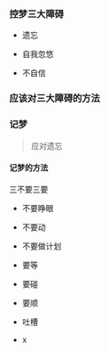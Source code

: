 ### 控梦三大障碍

- 遗忘

- 自我忽悠

- 不自信



### 应该对三大障碍的方法

### 记梦

> 应对遗忘

#### 记梦的方法

三不要三要

- 不要睁眼

- 不要动

- 不要做计划

- 要等

- 要碰

- 要顺

- 吐槽

  

- x

